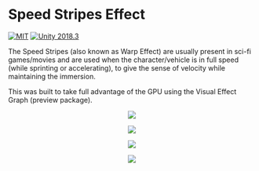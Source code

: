 # Speed Stripes Effect
[![MIT](https://img.shields.io/badge/License-MIT-red.svg)](https://opensource.org/licenses/MIT)
[![Unity 2018.3](https://img.shields.io/badge/Unity-2018.3-blue.svg)](https://unity3d.com/)

The Speed Stripes (also known as Warp Effect) are usually present in sci-fi games/movies and are used when the character/vehicle is in full speed (while sprinting or accelerating), to give the sense of velocity while maintaining the immersion.

This was built to take full advantage of the GPU using the Visual Effect Graph (preview package).

<p align="center"> 
  <img src="https://thumbs.gfycat.com/AfraidForcefulHalibut-size_restricted.gif">
</p>
<p align="center"> 
  <img src="https://thumbs.gfycat.com/ConstantWellgroomedIrrawaddydolphin-size_restricted.gif">
</p>
<p align="center"> 
  <img src="https://thumbs.gfycat.com/DelightfulLastingGrunion-size_restricted.gif">
</p>
<p align="center"> 
  <img src="https://thumbs.gfycat.com/KeenScornfulBluefintuna-size_restricted.gif">
</p>
